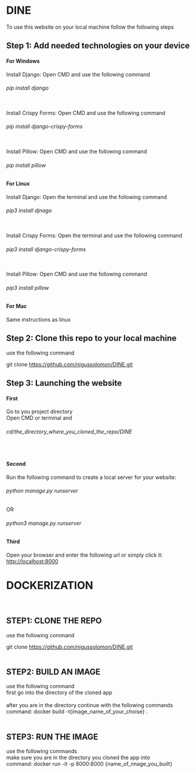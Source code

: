 # DINE
To use this website on your local machine follow the following steps

<h2>Step 1: Add needed technologies on your device</h2>


<h4>For Windows</h4>


  Install Django: Open CMD and use the following command <h6>pip install django</h6></br>
  Install Crispy Forms: Open CMD and use the following command <h6>pip install django-crispy-forms</h6></br>
  Install Pillow: Open CMD and use the following command <h6>pip install pillow</h6>


<h4>For Linux</h4>


  Install Django: Open the terminal and use the following command <h6>pip3 install djnago</h6></br>
  Install Crispy Forms: Open the terminal and use the following command <h6>pip3 install django-crispy-forms</h6></br>
  Install Pillow: Open CMD and use the following command <h6>pip3 install pillow</h6>


<h4>For Mac</h4>
  Same instructions as linux

<h2>Step 2: Clone this repo to your local machine</h2>
use the following command</br>

git clone <a href="https://github.com/nigussolomon/DINE.git">https://github.com/nigussolomon/DINE.git</a></br>

<h2>Step 3: Launching the website</h2>
<h4>First</h4>
Go to you project directory</br>
Open CMD or terminal and <h6>cd/the_directory_where_you_cloned_the_repo/DINE</h6></br>
<h4>Second</h4>
Run the following command to create a local server for your website:</br>
<h6>python manage.py runserver</h6>
OR</br>
<h6>python3 manage.py runserver</h6>
<h4>Third</h4>
Open your browser and enter the following url or simply click it: <a href="http://localhost:8000">http://localhost:8000</a>


# DOCKERIZATION
</br>
<h2>STEP1: CLONE THE REPO</h2>
use the following command</br>

git clone <a href="https://github.com/nigussolomon/DINE.git">https://github.com/nigussolomon/DINE.git</a></br>
</br>
<h2>STEP2: BUILD AN IMAGE</h2>
use the following command</br>
first go into the directory of the cloned app</br>
</br>
after you are in the directory continue with the following commands</br>
command: docker build -t{image_name_of_your_choise} . </br>
</br>
<h2>STEP3: RUN THE IMAGE</h2>
use the following commands</br>
make sure you are in the directory you cloned the app into</br>
command: docker run -it -p 8000:8000 {name_of_image_you_built}


